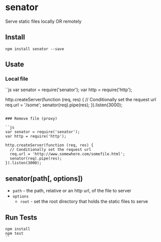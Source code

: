 # senator

Serve static files locally OR remotely

## Install

```
npm install senator --save
```

## Usate

### Local file

``js
var senator = require('senator');
var http = require('http');

http.createServer(function (req, res) {
  // Conditionally set the request url
  req.url = '/some';
  senator(req).pipe(res);
}).listen(3000);
```

### Remove file (proxy)

``js
var senator = require('senator');
var http = require('http');

http.createServer(function (req, res) {
  // Conditionally set the request url
  req.url = 'http://www.somewhere.com/somefile.html';
  senator(req).pipe(res);
}).listen(3000);
```

## senator(path[, options])

* `path` - the path, relative or an http url, of the file to server
* `options`
  * `root` - set the root directory that holds the static files to serve
  
## Run Tests

```
npm install
npm test
``
